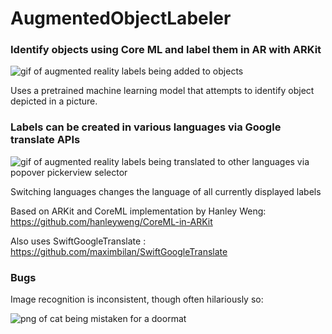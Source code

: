 # AugmentedObjectLabeler

### Identify objects using Core ML and label them in AR with ARKit
![gif of augmented reality labels being added to objects](Public/augmentedReality01.gif)

Uses a pretrained machine learning model that attempts to identify object depicted in a picture.

### Labels can be created in various languages via Google translate APIs
![gif of augmented reality labels being translated to other languages via popover pickerview selector](Public/augmentedReality02.gif)

Switching languages changes the language of all currently displayed labels

Based on ARKit and CoreML implementation by Hanley Weng: https://github.com/hanleyweng/CoreML-in-ARKit

Also uses SwiftGoogleTranslate : https://github.com/maximbilan/SwiftGoogleTranslate

### Bugs

Image recognition is inconsistent, though often hilariously so:

![png of cat being mistaken for a doormat](Public/doormat.png)
